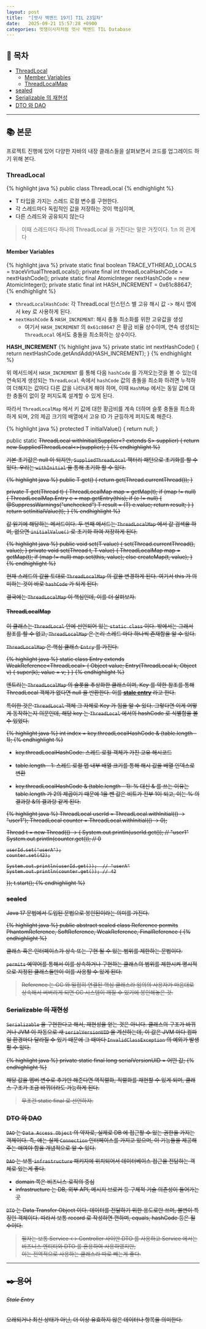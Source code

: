 ```yaml
---
layout: post
title:  "[멋사 백엔드 19기] TIL 23일차"
date:   2025-09-21 15:57:28 +0900
categories: 멋쟁이사자처럼 멋사 백엔드 TIL Database
---
```


<!--more-->

## 📂 목차
- [ThreadLocal](#threadlocal)
    - [Member Variables](#member-variables)
    - [ThreadLocalMap](#threadlocalmap)
- [sealed](#sealed)
- [Serializable 의 재현성](#serializable-의-재현성)
- [DTO 와 DAO](#dto-와-dao)

---

## 📚 본문

프로젝트 진행에 있어 다양한 자바의 내장 클래스들을 살펴보면서 코드를 업그레이드 하기 위해 본다.

### ThreadLocal

{% highlight java %}
public class ThreadLocal<T>
{% endhighlight %}

- T 타입을 가지는 스레드 로컬 변수를 구현한다.
- 각 스레드마다 독립적인 값을 저장하는 것이 핵심이며,
- 다른 스레드와 공유되지 않는다

> 이때 스레드마다 하나의 ThreadLocal 을 가진다는 말은 거짓이다. 1:n 의 관계다

#### Member Variables

{% highlight java %}
private static final boolean TRACE_VTHREAD_LOCALS = traceVirtualThreadLocals();
private final int threadLocalHashCode = nextHashCode();
private static final AtomicInteger nextHashCode = new AtomicInteger();
private static final int HASH_INCREMENT = 0x61c88647;
{% endhighlight %}

- `threadLocalHashCode`: 각 ThreadLocal 인스턴스 별 고유 해시 값 -> 해시 맵에서 key 로 사용하게 된다.
- `nextHashCode` & `HASH_INCREMENT`: 해시 충돌 최소화를 위한 고유값을 생성
    - 여기서 `HASH_INCREMENT` 의 `0x61c88647` 은 황금 비율 상수이며, 연속 생성되는 `ThreadLocal` 에서도 충돌을 최소화하는 상수이다.

**HASH_INCREMENT**
{% highlight java %}
private static int nextHashCode() {
    return nextHashCode.getAndAdd(HASH_INCREMENT);
}
{% endhighlight %}

위 메서드에서 `HASH_INCREMENT` 를 통해 다음 `hashCode` 를 가져오는것을 볼 수 있는데 연속되게 생성되는 `ThreadLocal` 속에서 `hashCode` 값의 충돌을 최소화 하려면 누적하여 더해지는 값마다 다른 값을 나타내게 해야 하며, 이때 `HashMap` 에서는 동일 값에 대한 충돌이 없이 잘 퍼지도록 설계할 수 있게 된다.

따라서 `ThreadLocalMap` 에서 키 값에 대한 황금비를 계속 더하며 슬롯 충돌을 최소화하게 되며, 2의 제곱 크기의 배열에서 고유 ID 가 균등하게 퍼지도록 해준다.

{% highlight java %}
protected T initialValue() {
    return null;
}

public static <S> ThreadLocal<S> withInitial(Supplier<? extends S> supplier) {
    return new SuppliedThreadLocal<>(supplier);
}
{% endhighlight %}

기본 초기값은 null 이 되지만, `SuppliedThreadLocal` 팩터리 패턴으로 초기화를 할 수 있다. 우리는 `withInitial` 을 통해 초기화 할 수 있다.

{% highlight java %}
public T get() {
    return get(Thread.currentThread());
}

private T get(Thread t) {
    ThreadLocalMap map = getMap(t);
    if (map != null) {
        ThreadLocalMap.Entry e = map.getEntry(this);
        if (e != null) {
            @SuppressWarnings("unchecked")
            T result = (T) e.value;
            return result;
        }
    }
    return setInitialValue(t);
}
{% endhighlight %}

값 읽기에 해당하는 메서드이다. 두 번째 메서드는 `ThreadLocalMap` 에서 값 검색을 하며, 없으면 `initialValue()` 로 초기화 하여 저장하게 된다.

{% highlight java %}
public void set(T value) {
    set(Thread.currentThread(), value);
}
private void set(Thread t, T value) {
    ThreadLocalMap map = getMap(t);
    if (map != null) map.set(this, value);
    else createMap(t, value);
}
{% endhighlight %}

현재 스레드의 값을 토대로 `ThreadLocalMap` 의 값을 변경하게 된다. 여기서 this 가 의미하는 것이 바로 `hashCode` 가 되게 된다.

결국에는 `ThreadLocalMap` 이 핵심인데, 이를 더 살펴보자.

#### ThreadLocalMap

이 클래스는 `ThreadLocal` 안에 선언되어 있는 `static class` 이다. 밖에서는 그래서 참조를 할 수 없고, `ThreadLocalMap` 은 논리 스레드 마다 하나씩 존재함을 알 수 있다.

`ThreadLocalMap` 은 핵심 클래스 `Entry` 를 가진다. 

{% highlight java %}
static class Entry extends WeakReference<ThreadLocal<?>> {
    Object value;
    Entry(ThreadLocal<?> k, Object v) { super(k); value = v; }
}
{% endhighlight %}

엔트리는 `ThreadLocalMap` 의 슬롯을 추상화한 클래스이며, Key 를 약한 참조를 통해 ThreadLocal 객체가 없다면 null 을 반환한다. 이를 **[stale entry](#stale-entry)** 라고 한다.

특이한 것은 `ThreadLocal` 객체 그 자체로 Key 가 됨을 알 수 있다. 그렇다면 이게 어떻게 동작하는지 의문인데, 해당 key 는 `ThreadLocal` 에서의 hashCode 로 식별함을 볼 수 있었다.

{% highlight java %}
int index = key.threadLocalHashCode & (table.length - 1);
{% endhighlight %}

- key.threadLocalHashCode: 스레드 로컬 객체가 가진 고유 해시코드
- table.length - 1: 스레드 로컬 맵 내부 배열 크기를 통해 해시 값을 배열 인덱스로 변환

- key.threadLocalHashCode & (table.length - 1): % 대신 & 를 쓰는 이유는 table.length 가 2의 제곱이기 때문에 1을 뺀 값은 비트가 전부 1이 되고, 이는 % 의 결과랑 &의 결과랑 같게 된다.

{% highlight java %}
ThreadLocal<String> userId = ThreadLocal.withInitial(() -> "user1");
ThreadLocal<Integer> counter = ThreadLocal.withInitial(() -> 0);

Thread t = new Thread(() -> {
    System.out.println(userId.get());  // "user1"
    System.out.println(counter.get()); // 0

    userId.set("userA");
    counter.set(42);

    System.out.println(userId.get());  // "userA"
    System.out.println(counter.get()); // 42
});
t.start();
{% endhighlight %}

### sealed

Java 17 문법에서 도입된 문법으로 봉인된이라는 의미를 가진다.

{% highlight java %}
public abstract sealed class Reference<T>
    permits PhantomReference, SoftReference, WeakReference, FinalReference {
{% endhighlight %}

클래스 혹은 인터페이스가 상속 또는 구현 될 수 있는 범위를 제한하는 문법이다.

`permits` 예약어를 통해서 이를 상속하거나 구현하는 클래스의 범위를 제한시켜 명시적으로 지정된 클래스들만이 이를 사용할 수 있게 된다.

> Reference<T> 는 GC 와 밀접히 연결된 핵심 클래스라 임의의 사용자가 마음대로 상속해서 써버리게 되면 GC 시스템이 깨질 수 있기에 봉인해놓은 것.

### Serializable 의 재현성

`Serializable` 을 구현한다고 해서, 재현성을 얻는 것은 아니다. 클래스의 구조가 바뀌거나 JVM 이 자동으로 새 `serialVersionUID` 을 계산하는데, 이 값은 JVM 마다 컴파일 환경마다 달라질 수 있기 때문에 그 때마다 `InvalidClassException` 의 예외가 발생할 수 있다.

{% highlight java %}
private static final long serialVersionUID = 어떤 값;
{% endhighlight %}

해당 값을 멤버 변수로 추가만 해준다면 역직렬화, 직렬화를 재현할 수 있게 되며, 클래스 구조가 조금 바뀌더라도 가능하게 된다.

> 무조건 static final 로 선언하자.

### DTO 와 DAO

`DAO` 는 `Data Access Object` 의 약자로, 실제로 DB 에 접근할 수 있는 권한을 가지는 객체이다. 즉, 얘는 실제 `Connection` 인터페이스를 가지고 있으며, 이 기능들을 제공해주는 애여야 함을 개념적으로 알 수 있다.

`DAO` 는 보통 `infrastructure` 패키지에 위치되어서 데이터베이스 접근을 전담하는 객체로 있는게 좋다.

- domain 쪽은 비즈니스 로직의 중심
- infrastructure 는 DB, 외부 API, 메시지 브로커 등 구체적 기술 의존성이 들어가는 곳

`DTO` 는 Data Transfer Object 이다. 데이터를 전달하기 위한 용도로만 쓰며, 불변이 특징인 객체이다. 따라서 보통 record 로 작성하면 편하며, equals, hashCode 등은 필수이다.

> 필자는 보통 Service <-> Controller 사이만 DTO 를 사용하고 Service 에서는 비즈니스 엔티티와 DTO 를 혼용하여 사용하였지만,  
이는 전역적으로 사용하는 클래스라 따로 빼는게 좋다.

---

## ✒️ 용어

###### Stale Entry

오래되거나 최신 상태가 아닌, 더 이상 유효하지 않은 데이터나 항목을 의미한다.